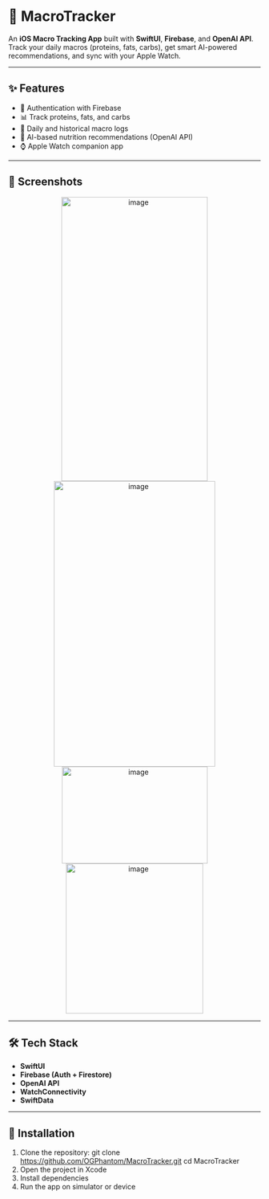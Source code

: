 # 🍎 MacroTracker  

An **iOS Macro Tracking App** built with **SwiftUI**, **Firebase**, and **OpenAI API**.  
Track your daily macros (proteins, fats, carbs), get smart AI-powered recommendations, and sync with your Apple Watch.  

---

## ✨ Features  
- 🔐 Authentication with Firebase  
- 📊 Track proteins, fats, and carbs  
- 📅 Daily and historical macro logs  
- 🤖 AI-based nutrition recommendations (OpenAI API)  
- ⌚ Apple Watch companion app  

---

## 📸 Screenshots  

<p align="center">
  <img width="292" height="566" alt="image" src="https://github.com/user-attachments/assets/997be132-fd31-41d9-af3a-0140ec561123" />
  <img width="322" height="569" alt="image" src="https://github.com/user-attachments/assets/281baedc-a77a-46b6-bf28-2314b237ed88" />
  <img width="291" height="193" alt="image" src="https://github.com/user-attachments/assets/ab0b73b0-289d-4dce-961d-470aba83a718" />
  <img width="274" height="299" alt="image" src="https://github.com/user-attachments/assets/a67a9b38-c57f-481c-af31-2b5626b81957" />     
</p>

---

## 🛠️ Tech Stack  
- **SwiftUI**  
- **Firebase (Auth + Firestore)**  
- **OpenAI API**  
- **WatchConnectivity**
- **SwiftData**

---

## 🚀 Installation  

1. Clone the repository:
   git clone https://github.com/OGPhantom/MacroTracker.git
   cd MacroTracker
2. Open the project in Xcode
3. Install dependencies
4. Run the app on simulator or device
